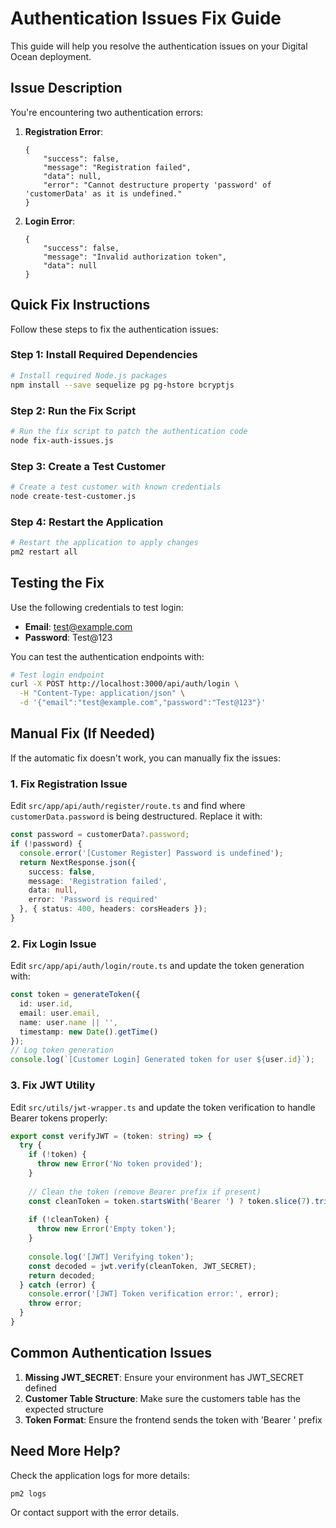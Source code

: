# Authentication Issues Fix Guide

This guide will help you resolve the authentication issues on your Digital Ocean deployment.

## Issue Description

You're encountering two authentication errors:

1. **Registration Error**: 
   ```
   {
       "success": false,
       "message": "Registration failed",
       "data": null,
       "error": "Cannot destructure property 'password' of 'customerData' as it is undefined."
   }
   ```

2. **Login Error**:
   ```
   {
       "success": false,
       "message": "Invalid authorization token",
       "data": null
   }
   ```

## Quick Fix Instructions

Follow these steps to fix the authentication issues:

### Step 1: Install Required Dependencies

```bash
# Install required Node.js packages
npm install --save sequelize pg pg-hstore bcryptjs
```

### Step 2: Run the Fix Script

```bash
# Run the fix script to patch the authentication code
node fix-auth-issues.js
```

### Step 3: Create a Test Customer

```bash
# Create a test customer with known credentials
node create-test-customer.js
```

### Step 4: Restart the Application

```bash
# Restart the application to apply changes
pm2 restart all
```

## Testing the Fix

Use the following credentials to test login:

- **Email**: test@example.com
- **Password**: Test@123

You can test the authentication endpoints with:

```bash
# Test login endpoint
curl -X POST http://localhost:3000/api/auth/login \
  -H "Content-Type: application/json" \
  -d '{"email":"test@example.com","password":"Test@123"}'
```

## Manual Fix (If Needed)

If the automatic fix doesn't work, you can manually fix the issues:

### 1. Fix Registration Issue

Edit `src/app/api/auth/register/route.ts` and find where `customerData.password` is being destructured. Replace it with:

```typescript
const password = customerData?.password;
if (!password) {
  console.error('[Customer Register] Password is undefined');
  return NextResponse.json({ 
    success: false, 
    message: 'Registration failed', 
    data: null, 
    error: 'Password is required' 
  }, { status: 400, headers: corsHeaders });
}
```

### 2. Fix Login Issue

Edit `src/app/api/auth/login/route.ts` and update the token generation with:

```typescript
const token = generateToken({
  id: user.id,
  email: user.email,
  name: user.name || '',
  timestamp: new Date().getTime()
});
// Log token generation
console.log(`[Customer Login] Generated token for user ${user.id}`);
```

### 3. Fix JWT Utility

Edit `src/utils/jwt-wrapper.ts` and update the token verification to handle Bearer tokens properly:

```typescript
export const verifyJWT = (token: string) => {
  try {
    if (!token) {
      throw new Error('No token provided');
    }
    
    // Clean the token (remove Bearer prefix if present)
    const cleanToken = token.startsWith('Bearer ') ? token.slice(7).trim() : token.trim();
    
    if (!cleanToken) {
      throw new Error('Empty token');
    }
    
    console.log('[JWT] Verifying token');
    const decoded = jwt.verify(cleanToken, JWT_SECRET);
    return decoded;
  } catch (error) {
    console.error('[JWT] Token verification error:', error);
    throw error;
  }
}
```

## Common Authentication Issues

1. **Missing JWT_SECRET**: Ensure your environment has JWT_SECRET defined
2. **Customer Table Structure**: Make sure the customers table has the expected structure
3. **Token Format**: Ensure the frontend sends the token with 'Bearer ' prefix

## Need More Help?

Check the application logs for more details:

```bash
pm2 logs
```

Or contact support with the error details. 